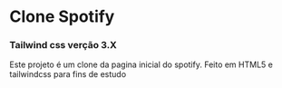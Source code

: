 # Clone Spotify
### Tailwind css verção 3.X

<p>Este projeto é um clone da pagina inicial do spotify. Feito em HTML5 e tailwindcss para fins de estudo</p>
